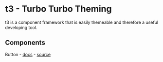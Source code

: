 # t3 - Turbo Turbo Theming

t3 is a component framework that is easily themeable and therefore a useful developing tool.

## Components

Button - [docs](documentation/components/button.md) - [source](src/components/button)
